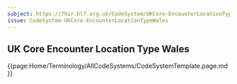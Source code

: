 ```yaml
---
subject: https://fhir.hl7.org.uk/CodeSystem/UKCore-EncounterLocationTypeWales
issue: CodeSystem-UKCore-EncounterLocationTypeWales
---
```

## UK Core Encounter Location Type Wales

{{page:Home/Terminology/AllCodeSystems/CodeSystemTemplate.page.md}}